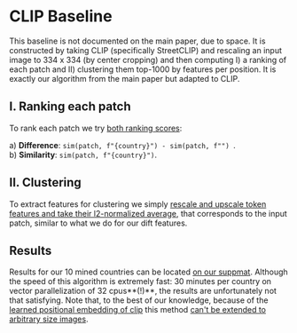# CLIP Baseline
This baseline is not documented on the main paper, due to space. It is constructed by taking CLIP (specifically StreetCLIP) and rescaling an input image to 334 x 334 (by center cropping) and then computing I) a ranking of each patch and II) clustering them top-1000 by features per position.
It is exactly our algorithm from the main paper but adapted to CLIP.

## I. Ranking each patch
To rank each patch we try [both ranking scores](https://github.com/ysig/diff-mining/blob/22808cc6f9f1a773fe8c3ef9c27a9d3de2687430/clipmining/ranking.py#L78-L84):

a) **Difference**: `sim(patch, f"{country}") - sim(patch, f"") `.  
b) **Similarity**: `sim(patch, f"{country}")`.

## II. Clustering 
To extract features for clustering we simply [rescale and upscale token features and take their l2-normalized average](https://github.com/ysig/diff-mining/blob/22808cc6f9f1a773fe8c3ef9c27a9d3de2687430/clipmining/ranking.py#L99-L107), that corresponds to the input patch, similar to what we do for our dift features.

## Results
Results for our 10 mined countries can be located [on our suppmat](https://diff-mining.github.io/supmat/clip.html).
Although the speed of this algorithm is extremely fast: 30 minutes per country on vector parallelization of 32 cpus**(!)**, the results are unfortunately not that satisfying.
Note that, to the best of our knowledge, because of the [learned positional embedding of clip](https://github.com/huggingface/transformers/blob/6af0854efa3693e0b38c936707966685ec3d0ae8/src/transformers/models/clip/modeling_clip.py#L185) this method [can't be extended to arbitrary size images](https://discuss.huggingface.co/t/proper-way-to-handle-non-square-images-with-clip/32813).
